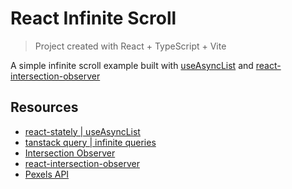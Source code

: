 # React Infinite Scroll

> Project created with React + TypeScript + Vite

A simple infinite scroll example built with [useAsyncList](https://react-spectrum.adobe.com/react-stately/useAsyncList.html) and [react-intersection-observer](https://www.npmjs.com/package/react-intersection-observer)

## Resources

* [react-stately | useAsyncList](https://react-spectrum.adobe.com/react-stately/useAsyncList.html)
* [tanstack query | infinite queries](https://tanstack.com/query/v4/docs/framework/react/guides/infinite-queries)
* [Intersection Observer](https://developer.mozilla.org/en-US/docs/Web/API/IntersectionObserver/IntersectionObserver)
* [react-intersection-observer](https://www.npmjs.com/package/react-intersection-observer)
* [Pexels API](https://www.pexels.com/api/)
